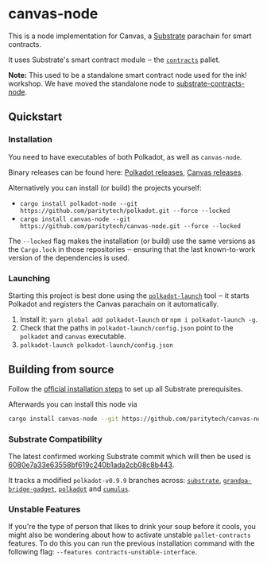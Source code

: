 # canvas-node

This is a node implementation for Canvas, a [Substrate](https://github.com/paritytech/substrate)
parachain for smart contracts.

It uses Substrate's smart contract module ‒ the
[`contracts`](https://github.com/paritytech/substrate/tree/master/frame/contracts)
pallet.

**Note:** This used to be a standalone smart contract node used for the ink! workshop. We
have moved the standalone node to [substrate-contracts-node](https://github.com/paritytech/substrate-contracts-node/).

## Quickstart

### Installation 

You need to have executables of both Polkadot, as well as `canvas-node`.

Binary releases can be found here:
[Polkadot releases](https://github.com/paritytech/polkadot/releases),
[Canvas releases](https://github.com/paritytech/canvas-node/releases).

Alternatively you can install (or build) the projects yourself:

* `cargo install polkadot-node --git https://github.com/paritytech/polkadot.git --force --locked`
* `cargo install canvas-node --git https://github.com/paritytech/canvas-node.git --force --locked`

The `--locked` flag makes the installation (or build) use the same versions as the `Cargo.lock`
in those repositories ‒ ensuring that the last known-to-work version of the dependencies is used.

### Launching

Starting this project is best done using the [`polkadot-launch`](https://github.com/paritytech/polkadot-launch) tool ‒
it starts Polkadot and registers the Canvas parachain on it automatically.

1. Install it: `yarn global add polkadot-launch` or `npm i polkadot-launch -g`.
1. Check that the paths in `polkadot-launch/config.json` point to the `polkadot` and `canvas` executable.
1. `polkadot-launch polkadot-launch/config.json`

## Building from source

Follow the [official installation steps](https://substrate.dev/docs/en/knowledgebase/getting-started/) 
to set up all Substrate prerequisites.

Afterwards you can install this node via

```bash
cargo install canvas-node --git https://github.com/paritytech/canvas-node.git --force
```

### Substrate Compatibility

The latest confirmed working Substrate commit which will then be used is
[6080e7a33e63558bf619c240b1ada2cb08c8b443](https://github.com/paritytech/substrate/commit/6080e7a33e63558bf619c240b1ada2cb08c8b443).

It tracks a modified `polkadot-v0.9.9` branches across:
[`substrate`](https://github.com/paritytech/substrate/tree/hc-contract-experiment-patched-v0.9.9),
[`grandpa-bridge-gadget`](https://github.com/paritytech/grandpa-bridge-gadget/tree/hc-contract-experiment-patched-v0.9.9),
[`polkadot`](https://github.com/paritytech/polkadot/tree/hc-contract-experiment-patched-v0.9.9) and 
[`cumulus`](https://github.com/paritytech/cumulus/tree/hc-contract-experiment-patched-v0.9.9).

### Unstable Features

If you're the type of person that likes to drink your soup before it cools, you might
also be wondering about how to activate unstable `pallet-contracts` features. To do this
you can run the previous installation command with the following flag: 
`--features contracts-unstable-interface`.
